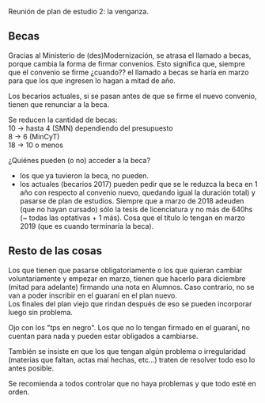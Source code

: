 Reunión de plan de estudio 2: la venganza. 

## Becas

Gracias al Ministerio de (des)Modernización, se atrasa el llamado a becas, porque cambia la forma de firmar convenios. 
Esto significa que, siempre que el convenio se firme ¿cuando?? el llamado a becas se haría en marzo para que los que ingresen lo hagan a mitad de año. 

Los becarios actuales, si se pasan antes de que se firme el nuevo convenio, tienen que renunciar a la beca. 

Se reducen la cantidad de becas:    
10 -> hasta 4 (SMN) dependiendo del presupuesto    
8 -> 6 (MinCyT)    
18 -> 10 o menos

¿Quiénes pueden (o no) acceder a la beca?   
* los que ya tuvieron la beca, no pueden. 
* los actuales (becarios 2017) pueden pedir que se le reduzca la beca en 1 año con respecto al convenio nuevo, quedando igual la duración total) y pasarse de plan de estudios. Siempre que a marzo de 2018 adeuden (que no hayan cursado) sólo la tesis de licenciatura y no más de 640hs (~ todas las optativas + 1 más). Cosa que el título lo tengan en marzo 2019 (que es cuando terminaría la beca). 

## Resto de las cosas 

Los que tienen que pasarse obligatoriamente o los que quieran cambiar voluntariamente y empezar en marzo, tienen que hacerlo para diciembre (mitad para adelante) firmando una nota en Alumnos. Caso contrario, no se van a poder inscribir en el guaraní en el plan nuevo.    
Los finales del plan viejo que rindan después de eso se pueden incorporar luego sin problema.

Ojo con los "tps en negro". Los que no lo tengan firmado en el guaraní, no cuentan para nada y pueden estar obligados a cambiarse.     

También se insiste en que los que tengan algún problema o irregularidad (materias que faltan, actas mal hechas, etc...) traten de resolver todo eso lo antes posible.    

Se recomienda a todos controlar que no haya problemas y que todo esté en orden. 
